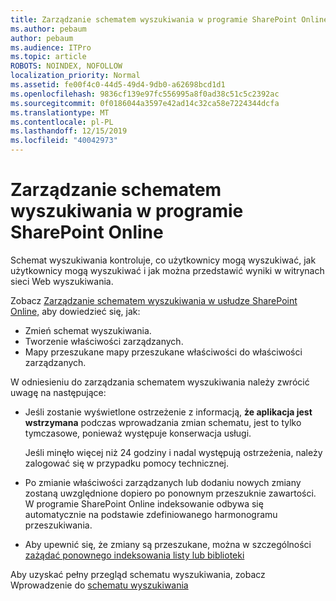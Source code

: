 ```yaml
---
title: Zarządzanie schematem wyszukiwania w programie SharePoint Online
ms.author: pebaum
author: pebaum
ms.audience: ITPro
ms.topic: article
ROBOTS: NOINDEX, NOFOLLOW
localization_priority: Normal
ms.assetid: fe00f4c0-44d5-49d4-9db0-a62698bcd1d1
ms.openlocfilehash: 9836cf139e97fc556995a8f0ad38c51c5c2392ac
ms.sourcegitcommit: 0f0186044a3597e42ad14c32ca58e7224344dcfa
ms.translationtype: MT
ms.contentlocale: pl-PL
ms.lasthandoff: 12/15/2019
ms.locfileid: "40042973"
---
```

# <a name="manage-search-schema-in-sharepoint-online"></a>Zarządzanie schematem wyszukiwania w programie SharePoint Online

Schemat wyszukiwania kontroluje, co użytkownicy mogą wyszukiwać, jak użytkownicy mogą wyszukiwać i jak można przedstawić wyniki w witrynach sieci Web wyszukiwania. 

Zobacz [Zarządzanie schematem wyszukiwania w usłudze SharePoint Online,](https://docs.microsoft.com/sharepoint/manage-search-schema) aby dowiedzieć się, jak: 
- Zmień schemat wyszukiwania.
- Tworzenie właściwości zarządzanych.
- Mapy przeszukane mapy przeszukane właściwości do właściwości zarządzanych.

W odniesieniu do zarządzania schematem wyszukiwania należy zwrócić uwagę na następujące:

- Jeśli zostanie wyświetlone ostrzeżenie z informacją, **że aplikacja jest wstrzymana** podczas wprowadzania zmian schematu, jest to tylko tymczasowe, ponieważ występuje konserwacja usługi. 

    Jeśli minęło więcej niż 24 godziny i nadal występują ostrzeżenia, należy zalogować się w przypadku pomocy technicznej.
- Po zmianie właściwości zarządzanych lub dodaniu nowych zmiany zostaną uwzględnione dopiero po ponownym przeszuknie zawartości. W programie SharePoint Online indeksowanie odbywa się automatycznie na podstawie zdefiniowanego harmonogramu przeszukiwania.
- Aby upewnić się, że zmiany są przeszukane, można w szczególności [zażądać ponownego indeksowania listy lub biblioteki](https://docs.microsoft.com/sharepoint/manage-search-schema#request-re-indexing-of-a-document-library-or-list) 

Aby uzyskać pełny przegląd schematu wyszukiwania, zobacz Wprowadzenie do [schematu wyszukiwania](https://blogs.technet.microsoft.com/tothesharepoint/2012/11/25/introducing-search-schema-for-sharepoint-2013/) 


